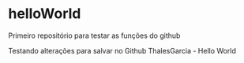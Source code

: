 # helloWorld
Primeiro repositório para testar as funções do github

Testando alterações para salvar no Github
ThalesGarcia - Hello World

